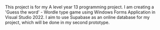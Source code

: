 This project is for my A level year 13 programming project.  I am creating a 'Guess the word' - Wordle type game using Windows Forms Application in Visual Studio 2022.
I aim to use Supabase as an online database for my project, which will be done in my second prototype.
